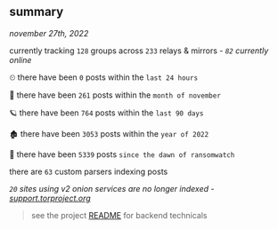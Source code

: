 
## summary
_november 27th, 2022_

currently tracking `128` groups across `233` relays & mirrors - _`82` currently online_

⏲ there have been `0` posts within the `last 24 hours`

🦈 there have been `261` posts within the `month of november`

🪐 there have been `764` posts within the `last 90 days`

🏚 there have been `3053` posts within the `year of 2022`

🦕 there have been `5339` posts `since the dawn of ransomwatch`

there are `63` custom parsers indexing posts

_`20` sites using v2 onion services are no longer indexed - [support.torproject.org](https://support.torproject.org/onionservices/v2-deprecation/)_

> see the project [README](https://github.com/joshhighet/ransomwatch#ransomwatch--) for backend technicals
